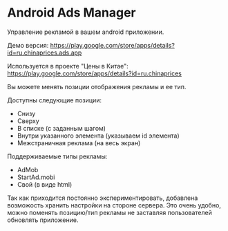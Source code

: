Android Ads Manager
===================

Управление рекламой в вашем android приложении.

Демо версия: https://play.google.com/store/apps/details?id=ru.chinaprices.ads.app

Используется в проекте "Цены в Китае": https://play.google.com/store/apps/details?id=ru.chinaprices

Вы можете менять позиции отображения рекламы и ее тип.

Доступны следующие позиции:
- Снизу
- Сверху
- В списке (с заданным шагом)
- Внутри указанного элемента (указываем id элемента)
- Межстраничная реклама (на весь экран)

Поддерживаемые типы рекламы:
- AdMob
- StartAd.mobi
- Свой (в виде html)

Так как приходится постоянно экспериментировать, добавлена возможость хранить настройки на стороне сервера. Это очень удобно, можно поменять позицию/тип рекламы не заставляя пользователей обновлять приложение.
